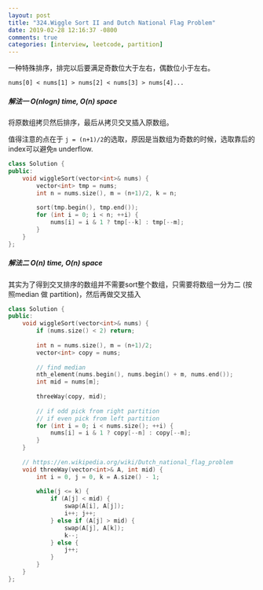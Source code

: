```yaml
---
layout: post
title: "324.Wiggle Sort II and Dutch National Flag Problem"
date: 2019-02-28 12:16:37 -0800
comments: true
categories: [interview, leetcode, partition]
---
```


一种特殊排序，排完以后要满足奇数位大于左右，偶数位小于左右。

`nums[0] < nums[1] > nums[2] < nums[3] > nums[4]...`

##### 解法一 O(nlogn) time, O(n) space

将原数组拷贝然后排序，最后从拷贝交叉插入原数组。

值得注意的点在于 `j = (n+1)/2`的选取，原因是当数组为奇数的时候，选取靠后的index可以避免`m` underflow.

```c++
class Solution {
public:
    void wiggleSort(vector<int>& nums) {
        vector<int> tmp = nums;
        int n = nums.size(), m = (n+1)/2, k = n;
        
        sort(tmp.begin(), tmp.end());
        for (int i = 0; i < n; ++i) {
            nums[i] = i & 1 ? tmp[--k] : tmp[--m];
        }
    }
};
```

##### 解法二 O(n) time, O(n) space

其实为了得到交叉排序的数组并不需要sort整个数组，只需要将数组一分为二 (按照median 做 partition)，然后再做交叉插入

```c++
class Solution {
public:
    void wiggleSort(vector<int>& nums) {
        if (nums.size() < 2) return;
        
        int n = nums.size(), m = (n+1)/2;
        vector<int> copy = nums;
        
        // find median
        nth_element(nums.begin(), nums.begin() + m, nums.end());
        int mid = nums[m];
        
        threeWay(copy, mid);
        
        // if odd pick from right partition
        // if even pick from left partition
        for (int i = 0; i < nums.size(); ++i) {
            nums[i] = i & 1 ? copy[--n] : copy[--m];
        }
    }
    
    // https://en.wikipedia.org/wiki/Dutch_national_flag_problem
    void threeWay(vector<int>& A, int mid) {
        int i = 0, j = 0, k = A.size() - 1;
        
        while(j <= k) {
            if (A[j] < mid) {
                swap(A[i], A[j]);
                i++; j++;
            } else if (A[j] > mid) {
                swap(A[j], A[k]);
                k--;
            } else {
                j++;
            }
        }
    }
};
```